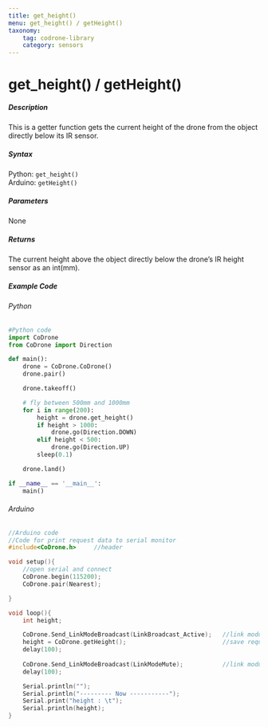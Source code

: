 ```yaml
---
title: get_height()
menu: get_height() / getHeight()
taxonomy:
	tag: codrone-library
	category: sensors
---
```


# get_height() / getHeight()

##### Description

This is a getter function gets the current height of the drone from the object directly below its IR sensor. 

##### Syntax
Python: ```get_height()```<br />
Arduino: ```getHeight()```

##### Parameters

None

##### Returns

The current height above the object directly below the drone’s IR height sensor as an int(mm).

##### Example Code
###### Python
```python
#Python code
import CoDrone
from CoDrone import Direction

def main():
	drone = CoDrone.CoDrone()
	drone.pair()

	drone.takeoff()

	# fly between 500mm and 1000mm
	for i in range(200):
	    height = drone.get_height()
	    if height > 1000:
	        drone.go(Direction.DOWN)
	    elif height < 500:
	        drone.go(Direction.UP)
	    sleep(0.1)

	drone.land()

if __name__ == '__main__':
	main()

```
###### Arduino
```c
//Arduino code
//Code for print request data to serial monitor
#include<CoDrone.h>		//header

void setup(){
	//open serial and connect
	CoDrone.begin(115200);
	CoDrone.pair(Nearest);

}

void loop(){
	int height;

	CoDrone.Send_LinkModeBroadcast(LinkBroadcast_Active);	//link module mode change => Active
	height = CoDrone.getHeight();							//save request data
	delay(100);
	    
	CoDrone.Send_LinkModeBroadcast(LinkModeMute);       	//link module mode change => Mute
	delay(100);

	Serial.println("");
	Serial.println("--------- Now -----------");
	Serial.print("height : \t");
	Serial.println(height);	
}

```